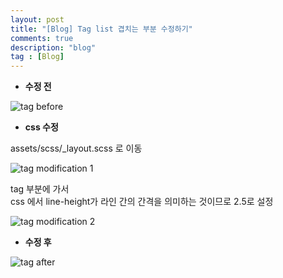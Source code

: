 ```yaml
---
layout: post
title: "[Blog] Tag list 겹치는 부분 수정하기"
comments: true
description: "blog"
tag : [Blog]
---
```


- **수정 전**<br>

![tag before](https://krispedia.github.io/assets/images/tag_before.jpg)

- **css 수정**<br>

assets/scss/_layout.scss 로 이동<br>

![tag modification 1](https://krispedia.github.io/assets/images/tag_modification_1.jpg)

tag 부분에 가서 <br>
css 에서 line-height가 라인 간의 간격을 의미하는 것이므로 2.5로 설정<br>

![tag modification 2](https://krispedia.github.io/assets/images/tag_modification_2.jpg)


- **수정 후**<br>

![tag after](https://krispedia.github.io/assets/images/tag_after.jpg)